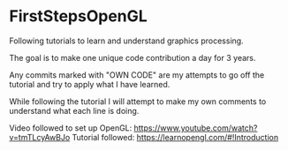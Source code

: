 # FirstStepsOpenGL

Following tutorials to learn and understand graphics processing.

The goal is to make one unique code contribution a day for 3 years.

Any commits marked with "OWN CODE" are my attempts to go off the tutorial and try to apply what I have learned.

While following the tutorial I will attempt to make my own comments to understand what each line is doing.

Video followed to set up OpenGL: https://www.youtube.com/watch?v=tmTLcyAwBJo
Tutorial followed: https://learnopengl.com/#!Introduction
